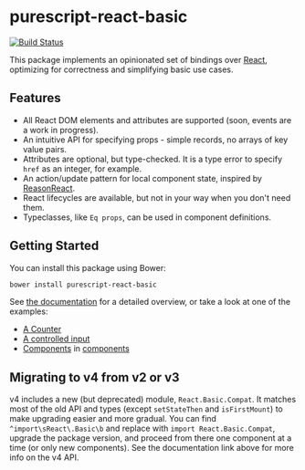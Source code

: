 # purescript-react-basic

[![Build Status](https://travis-ci.org/lumihq/purescript-react-basic.svg?branch=master)](https://travis-ci.org/lumihq/purescript-react-basic)

This package implements an opinionated set of bindings over [React](https://reactjs.org), optimizing for correctness and simplifying basic use cases.

## Features

- All React DOM elements and attributes are supported (soon, events are a work in progress).
- An intuitive API for specifying props - simple records, no arrays of key value pairs.
- Attributes are optional, but type-checked. It is a type error to specify `href` as an integer, for example.
- An action/update pattern for local component state, inspired by [ReasonReact](https://reasonml.github.io/reason-react/).
- React lifecycles are available, but not in your way when you don't need them.
- Typeclasses, like `Eq props`, can be used in component definitions.

## Getting Started

You can install this package using Bower:

```sh
bower install purescript-react-basic
```

See [the documentation](https://pursuit.purescript.org/packages/purescript-react-basic/docs/React.Basic) for a detailed overview, or take a look at one of the examples:

- [A Counter](./examples/counter/src/Counter.purs)
- [A controlled input](./examples/controlled-input/src/ControlledInput.purs)
- [Components](./examples/component/src/ToggleButton.purs) in [components](./examples/component/src/Container.purs)

## Migrating to v4 from v2 or v3

v4 includes a new (but deprecated) module, `React.Basic.Compat`. It matches most of the old API and types (except `setStateThen` and `isFirstMount`) to make upgrading easier and more gradual. You can find `^import\sReact\.Basic\b` and replace with `import React.Basic.Compat`, upgrade the package version, and proceed from there one component at a time (or only new components). See the documentation link above for more info on the v4 API.
